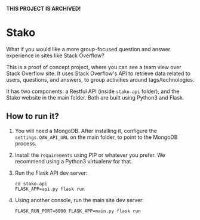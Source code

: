 **THIS PROJECT IS ARCHIVED!**

# Stako

What if you would like a more group-focused question and answer experience in sites like Stack Overflow?

This is a proof of concept project, where you can see a team view over Stack Overflow site. It uses Stack Overflow's API to retrieve data related to users, questions, and answers, to group activities around tags/technologies.

It has two components: a Restful API (inside `stako-api` folder), and the Stako website in the main folder. Both are built using Python3 and Flask.

## How to run it?

1. You will need a MongoDB. After installing it, configure the `settings.QAW_API_URL` on the main folder, to point to the MongoDB process.

2. Install the `requirements` using PIP or whatever you prefer. We recommend using a Python3 virtualenv for that.

3. Run the Flask API dev server:

    ```
    cd stako-api
    FLASK_APP=api.py flask run
    ```

4. Using another console, run the main site dev server:

    ```
    FLASK_RUN_PORT=8000 FLASK_APP=main.py flask run
    ```

